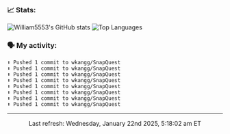 ### 📈 Stats:
![William5553's GitHub stats](https://gh-readme-stats-git-main-william5553s-projects.vercel.app/api?username=wkangg&show_icons=true&theme=dark&include_all_commits=true&count_private=true&hide_border=true)
![Top Languages](https://gh-readme-stats-git-main-william5553s-projects.vercel.app/api/top-langs/?username=wkangg&langs_count=10&layout=compact&theme=dark&include_all_commits=true&count_private=true&hide_border=true)

### 🗣 My activity:
```
⬆️ Pushed 1 commit to wkangg/SnapQuest
⬆️ Pushed 1 commit to wkangg/SnapQuest
⬆️ Pushed 1 commit to wkangg/SnapQuest
⬆️ Pushed 1 commit to wkangg/SnapQuest
⬆️ Pushed 1 commit to wkangg/SnapQuest
⬆️ Pushed 1 commit to wkangg/SnapQuest
⬆️ Pushed 1 commit to wkangg/SnapQuest
⬆️ Pushed 1 commit to wkangg/SnapQuest
```

------------
<p align="center">Last refresh: Wednesday, January 22nd 2025, 5:18:02 am ET</p>
